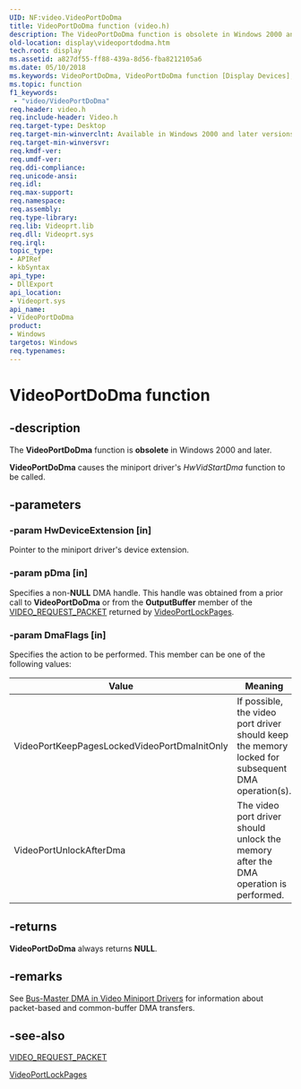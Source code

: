 ```yaml
---
UID: NF:video.VideoPortDoDma
title: VideoPortDoDma function (video.h)
description: The VideoPortDoDma function is obsolete in Windows 2000 and later. VideoPortDoDma causes the miniport driver's HwVidStartDma function to be called.
old-location: display\videoportdodma.htm
tech.root: display
ms.assetid: a827df55-ff88-439a-8d56-fba8212105a6
ms.date: 05/10/2018
ms.keywords: VideoPortDoDma, VideoPortDoDma function [Display Devices], VideoPort_Functions_febc78ee-355f-4689-9da9-f67f829d8a32.xml, display.videoportdodma, video/VideoPortDoDma
ms.topic: function
f1_keywords:
 - "video/VideoPortDoDma"
req.header: video.h
req.include-header: Video.h
req.target-type: Desktop
req.target-min-winverclnt: Available in Windows 2000 and later versions of the Windows operating systems.
req.target-min-winversvr: 
req.kmdf-ver: 
req.umdf-ver: 
req.ddi-compliance: 
req.unicode-ansi: 
req.idl: 
req.max-support: 
req.namespace: 
req.assembly: 
req.type-library: 
req.lib: Videoprt.lib
req.dll: Videoprt.sys
req.irql: 
topic_type:
- APIRef
- kbSyntax
api_type:
- DllExport
api_location:
- Videoprt.sys
api_name:
- VideoPortDoDma
product:
- Windows
targetos: Windows
req.typenames: 
---
```


# VideoPortDoDma function


## -description


The <b>VideoPortDoDma</b> function is <b>obsolete</b> in Windows 2000 and later. 

<b>VideoPortDoDma</b> causes the miniport driver's <i>HwVidStartDma</i> function to be called.


## -parameters

### -param HwDeviceExtension [in]

Pointer to the miniport driver's device extension.

### -param pDma [in]

Specifies a non-<b>NULL</b> DMA handle. This handle was obtained from a prior call to <b>VideoPortDoDma</b> or from the <b>OutputBuffer</b> member of the <a href="https://docs.microsoft.com/windows-hardware/drivers/ddi/content/video/ns-video-_video_request_packet">VIDEO_REQUEST_PACKET</a> returned by <a href="https://docs.microsoft.com/windows-hardware/drivers/ddi/content/video/nf-video-videoportlockpages">VideoPortLockPages</a>.


### -param DmaFlags [in]

Specifies the action to be performed. This member can be one of the following values:

|Value|Meaning|
|--- |--- |
|VideoPortKeepPagesLockedVideoPortDmaInitOnly|If possible, the video port driver should keep the memory locked for subsequent DMA operation(s).|
|VideoPortUnlockAfterDma|The video port driver should unlock the memory after the DMA operation is performed.|

## -returns

<b>VideoPortDoDma</b> always returns <b>NULL</b>.

## -remarks

See <a href="https://docs.microsoft.com/windows-hardware/drivers/display/bus-master-dma-in-video-miniport-drivers">Bus-Master DMA in Video Miniport Drivers</a> for information about packet-based and common-buffer DMA transfers.

## -see-also

<a href="https://docs.microsoft.com/windows-hardware/drivers/ddi/content/video/ns-video-_video_request_packet">VIDEO_REQUEST_PACKET</a>



<a href="https://docs.microsoft.com/windows-hardware/drivers/ddi/content/video/nf-video-videoportlockpages">VideoPortLockPages</a>
 

 

